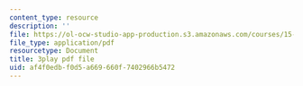 ```yaml
---
content_type: resource
description: ''
file: https://ol-ocw-studio-app-production.s3.amazonaws.com/courses/15-071-the-analytics-edge-spring-2017/af4f0edbf0d5a669660f7402966b5472_4YP38f2u36E.pdf
file_type: application/pdf
resourcetype: Document
title: 3play pdf file
uid: af4f0edb-f0d5-a669-660f-7402966b5472
---
```

